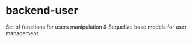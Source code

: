 # backend-user
Set of functions for users manipulation &amp; Sequelize base models for user management.
